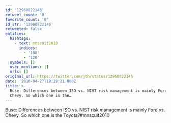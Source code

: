 ```yaml
---
id: '12960822146'
retweet_count: '0'
favorite_count: '0'
id_str: '12960822146'
retweeted: false
entities:
  hashtags:
    - text: mnscuit2010
      indices:
        - '108'
        - '120'
  symbols: []
  user_mentions: []
  urls: []
original_url: https://twitter.com/jth/status/12960822146
date: '2010-04-27T19:28:21.000Z'
title: >-
  Buse: Differences between ISO vs. NIST risk management is mainly Ford vs.
  Chevy. So which one is the…
---
```


Buse: Differences between ISO vs. NIST risk management is mainly Ford vs. Chevy. So which one is the Toyota?#mnscuit2010